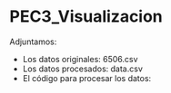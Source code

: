 # PEC3_Visualizacion
Adjuntamos:
- Los datos originales: 6506.csv
- Los datos procesados: data.csv
- El código para procesar los datos: 
